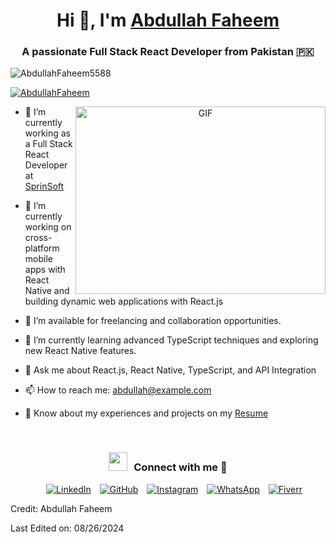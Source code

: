 <h1 align="center">Hi 👋, I'm <a href="https://github.com/AbdullahFaheem5588" target="blank">Abdullah Faheem</a></h1>
<h3 align="center">A passionate Full Stack React Developer from Pakistan 🇵🇰</h3>

<p align="left"> <img src="https://komarev.com/ghpvc/?username=AbdullahFaheem5588&label=Profile%20views&color=0e75b6&style=flat" alt="AbdullahFaheem5588" /> </p>

<p align="left"> <a href="https://www.linkedin.com/in/abdullahfaheem02/" target="blank"><img src="https://img.shields.io/twitter/follow/AbdullahFaheem?logo=twitter&style=for-the-badge" alt="AbdullahFaheem" /></a> </p>

<a target="_blank" align="center">
  <img align="right" top="500" height="300" width="400" alt="GIF" src="https://media.giphy.com/media/SWoSkN6DxTszqIKEqv/giphy.gif">
</a>

- 🔭 I’m currently working as a Full Stack React Developer at <a href="https://sprinsoft.com/" target="blank">SprinSoft</a>

- 🌱 I’m currently working on cross-platform mobile apps with React Native and building dynamic web applications with React.js

- 🤝 I’m available for freelancing and collaboration opportunities.

- 🌱 I’m currently learning advanced TypeScript techniques and exploring new React Native features.

- 💬 Ask me about React.js, React Native, TypeScript, and API Integration

- 📫 How to reach me: [abdullah@example.com](mailto:abdullah@example.com)

- 📄 Know about my experiences and projects on my [Resume](https://abdullahfaheem5588.github.io/My-Resume/Abdullah%20Faheem%20Resume.pdf)

<br/>
<h3 align="center" > <img src="https://media.giphy.com/media/iY8CRBdQXODJSCERIr/giphy.gif" width="30" height="30" style="margin-right: 10px;">Connect with me 🤝 </h3>

<p align="center">
 <div align="center" class="icons-social" style="margin-left: 10px;">
        <a style="margin-left: 10px;" target="_blank" href="https://www.linkedin.com/in/abdullahfaheem02/">
            <img src="https://img.icons8.com/doodle/40/000000/linkedin--v2.png" alt="LinkedIn"></a>
        <a style="margin-left: 10px;" target="_blank" href="https://github.com/AbdullahFaheem5588">
            <img src="https://img.icons8.com/doodle/40/000000/github--v1.png" alt="GitHub"></a>
        <a style="margin-left: 10px;" target="_blank" href="https://www.instagram.com/abdullah.faheem02/">
            <img src="https://img.icons8.com/doodle/40/000000/instagram-new--v2.png" alt="Instagram"></a>
        <a style="margin-left: 10px;" target="_blank" href="https://api.whatsapp.com/send/?phone=923345207788">
            <img src="https://img.icons8.com/doodle/40/000000/whatsapp--v2.png" alt="WhatsApp"></a>
        <a style="margin-left: 10px;" target="_blank" href="https://www.fiverr.com/s/kL5BqqW">
            <img src="https://img.icons8.com/?size=40&id=ngc6JsBomclm&format=png&color=000000" alt="Fiverr"></a>
    </div>
</p>

Credit: Abdullah Faheem

Last Edited on: 08/26/2024

